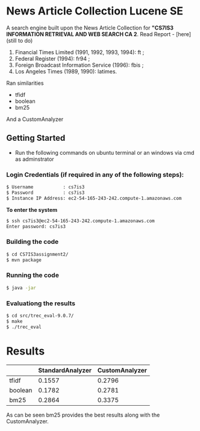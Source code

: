 # News Article Collection Lucene SE

A search engine built upon the News Article Collection for  **"CS7IS3 INFORMATION RETRIEVAL AND WEB SEARCH CA 2**. 
Read Report - [here] (still to do)

1. Financial Times Limited (1991, 1992, 1993, 1994): ft ;
2. Federal Register (1994): fr94 ;
3. Foreign Broadcast Information Service (1996): fbis ;
4. Los Angeles Times (1989, 1990): latimes.

Ran similarities
- tfidf
- boolean
- bm25 

And a CustomAnalyzer

## Getting Started

- Run the following commands on ubuntu terminal or an windows via cmd as adminstrator

### Login Credentials (if required in any of the following steps):

```sh
$ Username           : cs7is3 
$ Password           : cs7is3
$ Instance IP Address: ec2-54-165-243-242.compute-1.amazonaws.com

``` 

**To enter the system**

```sh
$ ssh cs7is3@ec2-54-165-243-242.compute-1.amazonaws.com
Enter password: cs7is3
```
### Building the code

```sh
$ cd CS7IS3assignment2/
$ mvn package
```
### Running the code

```sh
$ java -jar 
```
### Evaluationg the results

```sh
$ cd src/trec_eval-9.0.7/
$ make
$ ./trec_eval 
```

# Results

|                |StandardAnalyzer                          |CustomAnalyzer                         |
|----------------|-------------------------------|-----------------------------|
|tfidf|0.1557            | 0.2796           |
|boolean          | 0.1782            | 0.2781            |
|bm25          |0.2864|0.3375|


As can be seen bm25 provides the best results along with the CustomAnalyzer.
